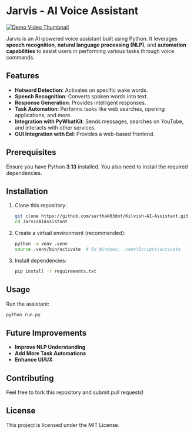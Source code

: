 # Jarvis - AI Voice Assistant

[![Demo Video Thumbnail](./thumbnail.jpg)](https://drive.google.com/file/d/1uOiL5D3hkbMZlmvu2_n6wXgd1g9feTvv/view?usp=drive_link)


Jarvis is an AI-powered voice assistant built using Python. It leverages **speech recognition**, **natural language processing (NLP)**, and **automation capabilities** to assist users in performing various tasks through voice commands.

## Features
- **Hotword Detection**: Activates on specific wake words.
- **Speech Recognition**: Converts spoken words into text.
- **Response Generation**: Provides intelligent responses.
- **Task Automation**: Performs tasks like web searches, opening applications, and more.
- **Integration with PyWhatKit**: Sends messages, searches on YouTube, and interacts with other services.
- **GUI Integration with Eel**: Provides a web-based frontend.

## Prerequisites
Ensure you have Python **3.13** installed. You also need to install the required dependencies.

## Installation
1. Clone this repository:
   ```sh
   git clone https://github.com/sarthak03dot/Kilvish-AI-Assistant.git
   cd JarvisAIAssistant
   ```
2. Create a virtual environment (recommended):
   ```sh
   python -m venv .venv
   source .venv/bin/activate  # On Windows: .venv\Scripts\activate
   ```
3. Install dependencies:
   ```sh
   pip install -r requirements.txt
   ```

## Usage
Run the assistant:
```sh
python run.py
```

## Future Improvements
- **Improve NLP Understanding**
- **Add More Task Automations**
- **Enhance UI/UX**

## Contributing
Feel free to fork this repository and submit pull requests!

## License
This project is licensed under the MIT License.
